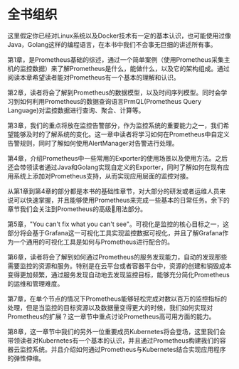 # 全书组织

这里假定你已经对Linux系统以及Docker技术有一定的基本认识，也可能使用过像Java，Golang这样的编程语言，在本书中我们不会事无巨细的讲述所有事。

第1章，是Prometheus基础的综述，通过一个简单案例（使用Prometheus采集主机的监控数据）来了解Prometheus是什么，能做什么，以及它的架构组成。通过阅读本章希望读者能对Prometheus有一个基本的理解和认识。

第2章，读者将会了解到Prometheus的数据模型，以及时间序列模型。同时会学习到如何利用Prometheus的数据查询语言PrmQL(Prometheus Query Language)对监控数据进行查询、聚合、计算等。

第3章，我们的重点将放在监控告警部分，作为监控系统的重要能力之一，我们希望能够及时的了解系统的变化。这一章中读者将学习如何在Prometheus中自定义告警规则，同时了解如何使用AlertManager对告警进行处理。

第4章，介绍Prometheus中一些常用的Exporter的使用场景以及使用方法。之后还会带领读者通过Java和Golang实现自定义的Exporter，同时了解如何在现有应用系统上添加对Prometheus支持，从而实现应用层面的监控对接。

从第1章到第4章的部分都是本书的基础性章节，对大部分的研发或者运维人员来说可以快速掌握，并且能够使用Prometheus来完成一些基本的日常任务。余下的章节我们会关注到Prometheus的高级用法部分。

第5章，"You can't fix what you can't see"。可视化是监控的核心目标之一，这部分将会基于Grafana这一可视化工具实现监控数据可视化，并且了解Grafana作为一个通用的可视化工具是如何与Prometheus进行配合的。

第6章，读者将会了解到如何通过Prometheus的服务发现能力，自动的发现那些需要监控的资源和服务。特别是在云平台或者容器平台中，资源的创建和销毁成本变得更加频繁，通过服务发现自动地去发现监控目标，能够充分简化Prometheus的运维和管理难度。

第7章，在单个节点的情况下Prometheus能够轻松完成对数以百万的监控指标的处理，但是当监控的目标资源以及数据量变得更大的时候，我们如何实现对Prometheus的扩展？这一章节中重点讨论Prometheus高可用方面的能力。

第8章，这一章节中我们的另外一位重要成员Kubernetes将会登场，这里我们会带领读者对Kubernetes有一个基本的认识，并且通过Prometheus构建我们的容器云监控系统。并且介绍如何通过Prometheus与Kubernetes结合实现应用程序的弹性伸缩。
